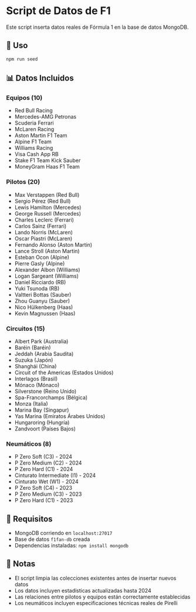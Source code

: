 # Script de Datos de F1

Este script inserta datos reales de Fórmula 1 en la base de datos MongoDB.

## 🚀 Uso

```bash
npm run seed
```

## 📊 Datos Incluidos

### Equipos (10)
- Red Bull Racing
- Mercedes-AMG Petronas
- Scuderia Ferrari
- McLaren Racing
- Aston Martin F1 Team
- Alpine F1 Team
- Williams Racing
- Visa Cash App RB
- Stake F1 Team Kick Sauber
- MoneyGram Haas F1 Team

### Pilotos (20)
- Max Verstappen (Red Bull)
- Sergio Pérez (Red Bull)
- Lewis Hamilton (Mercedes)
- George Russell (Mercedes)
- Charles Leclerc (Ferrari)
- Carlos Sainz (Ferrari)
- Lando Norris (McLaren)
- Oscar Piastri (McLaren)
- Fernando Alonso (Aston Martin)
- Lance Stroll (Aston Martin)
- Esteban Ocon (Alpine)
- Pierre Gasly (Alpine)
- Alexander Albon (Williams)
- Logan Sargeant (Williams)
- Daniel Ricciardo (RB)
- Yuki Tsunoda (RB)
- Valtteri Bottas (Sauber)
- Zhou Guanyu (Sauber)
- Nico Hülkenberg (Haas)
- Kevin Magnussen (Haas)

### Circuitos (15)
- Albert Park (Australia)
- Baréin (Baréin)
- Jeddah (Arabia Saudita)
- Suzuka (Japón)
- Shanghái (China)
- Circuit of the Americas (Estados Unidos)
- Interlagos (Brasil)
- Mónaco (Mónaco)
- Silverstone (Reino Unido)
- Spa-Francorchamps (Bélgica)
- Monza (Italia)
- Marina Bay (Singapur)
- Yas Marina (Emiratos Árabes Unidos)
- Hungaroring (Hungría)
- Zandvoort (Países Bajos)

### Neumáticos (8)
- P Zero Soft (C3) - 2024
- P Zero Medium (C2) - 2024
- P Zero Hard (C1) - 2024
- Cinturato Intermediate (I1) - 2024
- Cinturato Wet (W1) - 2024
- P Zero Soft (C4) - 2023
- P Zero Medium (C3) - 2023
- P Zero Hard (C1) - 2023

## 🔧 Requisitos

- MongoDB corriendo en `localhost:27017`
- Base de datos `f1fan-db` creada
- Dependencias instaladas: `npm install mongodb`

## 📝 Notas

- El script limpia las colecciones existentes antes de insertar nuevos datos
- Los datos incluyen estadísticas actualizadas hasta 2024
- Las relaciones entre pilotos y equipos están correctamente establecidas
- Los neumáticos incluyen especificaciones técnicas reales de Pirelli 